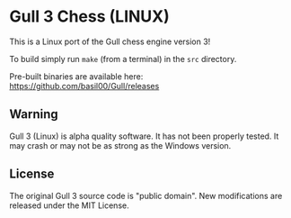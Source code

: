 Gull 3 Chess (LINUX)
====================

This is a Linux port of the Gull chess engine version 3!

To build simply run `make` (from a terminal) in the `src` directory.

Pre-built binaries are available here: https://github.com/basil00/Gull/releases

Warning
-------

Gull 3 (Linux) is alpha quality software.  It has not been properly tested.
It may crash or may not be as strong as the Windows version.

License
-------

The original Gull 3 source code is "public domain".  New modifications are
released under the MIT License.

